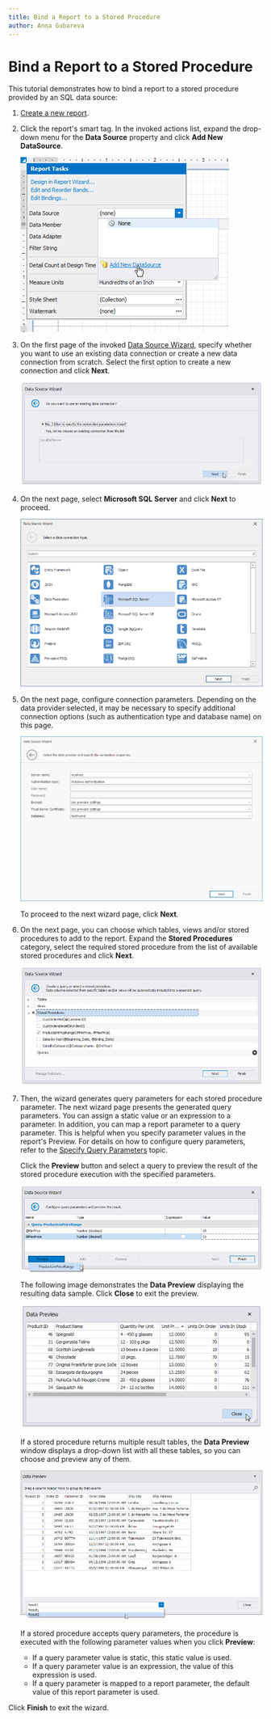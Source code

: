 ```yaml
---
title: Bind a Report to a Stored Procedure
author: Anna Gubareva
---
```

# Bind a Report to a Stored Procedure

This tutorial demonstrates how to bind a report to a stored procedure provided by an SQL data source:

1. [Create a new report](../add-new-reports.md).
2. Click the report's smart tag. In the invoked actions list, expand the drop-down menu for the **Data Source** property and click **Add New DataSource**.
	
	![](../../../../images/eurd-win-report-smart-tag-add-new-data-source.png)	

3. On the first page of the invoked [Data Source Wizard](../report-designer-tools/data-source-wizard.md), specify whether you want to use an existing data connection or create a new data connection from scratch. Select the first option to create a new connection and click **Next**.
	
	![](../../../../images/eurd-win-data-source-wizard-select-new-connection.png)

4. On the next page, select **Microsoft SQL Server** and click **Next** to proceed.
	
	![](../../../../images/eurd-win-data-source-wizard.png)	

5. On the next page, configure connection parameters. Depending on the data provider selected, it may be necessary to specify additional connection options (such as authentication type and database name) on this page.
	
	![](../../../../images/eurd-win-data-source-wizard-connection-settings.png)
	
	To proceed to the next wizard page, click **Next**.
6. On the next page, you can choose which tables, views and/or stored procedures to add to the report. Expand the **Stored Procedures** category, select the required stored procedure from the list of available stored procedures and click **Next**.
	
	![](../../../../images/eurd-win-data-source-wizard-select-stored-procedure.png)
7. Then, the wizard generates query parameters for each stored procedure parameter. The next wizard page presents the generated query parameters. You can assign a static value or an expression to a parameter. In addition, you can map a report parameter to a query parameter. This is helpful when you specify parameter values in the report's Preview. For details on how to configure query parameters, refer to the [Specify Query Parameters](specify-query-parameters.md) topic.
	
	Click the **Preview** button and select a query to preview the result of the stored procedure execution with the specified parameters.
	
	![](../../../../images/eurd-win-data-source-wizard-stored-procedure-parameters.png)
	
	The following image demonstrates the **Data Preview** displaying the resulting data sample. Click **Close** to exit the preview.
	
	![](../../../../images/eurd-win-data-source-wizard-stored-procedure-preview.png)

	If a stored procedure returns multiple result tables, the **Data Preview** window displays a drop-down list with all these tables, so you can choose and preview any of them.

	![](../../../../images/stored-procedure-with-multiple-data-tables-preview.png)

	If a stored procedure accepts query parameters, the procedure is executed with the following parameter values when you click **Preview**:

	* If a query parameter value is static, this static value is used.
	* If a query parameter value is an expression, the value of this expression is used.
	* If a query parameter is mapped to a report parameter, the default value of this report parameter is used.
	
Click **Finish** to exit the wizard.